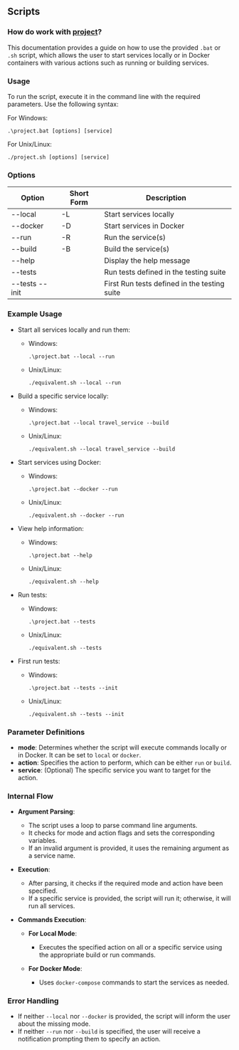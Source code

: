 

## Scripts

### How do work with [project](/scripts/project.bat)?

This documentation provides a guide on how to use the provided `.bat` or `.sh` script, which allows the user to start services locally or in Docker containers with various actions such as running or building services.

### Usage

To run the script, execute it in the command line with the required parameters. Use the following syntax:

For Windows:
```shell
.\project.bat [options] [service]
```

For Unix/Linux:
```shell
./project.sh [options] [service]
```

### Options

| Option             | Short Form | Description                                  |
|--------------------|------------|----------------------------------------------|
| --local            | -L         | Start services locally                       |
| --docker           | -D         | Start services in Docker                     |
| --run              | -R         | Run the service(s)                           |
| --build            | -B         | Build the service(s)                         |
| --help             |            | Display the help message                     |
| --tests            |            | Run tests defined in the testing suite       |
| --tests --init     |            | First Run tests defined in the testing suite |

### Example Usage

- Start all services locally and run them:
    - Windows:
      ```shell
      .\project.bat --local --run
      ```
    - Unix/Linux:
      ```shell
      ./equivalent.sh --local --run
      ```

- Build a specific service locally:
    - Windows:
      ```shell
      .\project.bat --local travel_service --build
      ```
    - Unix/Linux:
      ```shell
      ./equivalent.sh --local travel_service --build
      ```

- Start services using Docker:
    - Windows:
      ```shell
      .\project.bat --docker --run
      ```
    - Unix/Linux:
      ```shell
      ./equivalent.sh --docker --run
      ```

- View help information:
    - Windows:
      ```shell
      .\project.bat --help
      ```
    - Unix/Linux:
      ```shell
      ./equivalent.sh --help
      ```

- Run tests:
    - Windows:
      ```shell
      .\project.bat --tests
      ```
    - Unix/Linux:
      ```shell
      ./equivalent.sh --tests
      ```
- First run tests:
    - Windows:
      ```shell
      .\project.bat --tests --init
      ```
    - Unix/Linux:
      ```shell
      ./equivalent.sh --tests --init
      ```


### Parameter Definitions

- **mode**: Determines whether the script will execute commands locally or in Docker. It can be set to `local` or `docker`.
- **action**: Specifies the action to perform, which can be either `run` or `build`.
- **service**: (Optional) The specific service you want to target for the action.

### Internal Flow

- **Argument Parsing**:
    - The script uses a loop to parse command line arguments.
    - It checks for mode and action flags and sets the corresponding variables.
    - If an invalid argument is provided, it uses the remaining argument as a service name.

- **Execution**:
    - After parsing, it checks if the required mode and action have been specified.
    - If a specific service is provided, the script will run it; otherwise, it will run all services.

- **Commands Execution**:
    - **For Local Mode**:
        - Executes the specified action on all or a specific service using the appropriate build or run commands.
  
    - **For Docker Mode**:
        - Uses `docker-compose` commands to start the services as needed.

### Error Handling

- If neither `--local` nor `--docker` is provided, the script will inform the user about the missing mode.
- If neither `--run` nor `--build` is specified, the user will receive a notification prompting them to specify an action.
